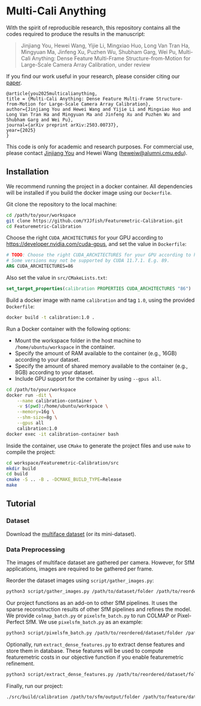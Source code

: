 # Multi-Cali Anything

With the spirit of reproducible research, this repository contains all the codes required to produce the results in the manuscript: 

> Jinjiang You, Hewei Wang, Yijie Li, Mingxiao Huo, Long Van Tran Ha, Mingyuan Ma, Jinfeng Xu, Puzhen Wu, Shubham Garg, Wei Pu, Multi-Cali Anything: Dense Feature Multi-Frame Structure-from-Motion for Large-Scale Camera Array Calibration, under review

If you find our work useful in your research, please consider citing our [paper](https://www.arxiv.org/abs/2503.00737).

```
@article{you2025multicalianything,
title = {Multi-Cali Anything: Dense Feature Multi-Frame Structure-from-Motion for Large-Scale Camera Array Calibration},
author={Jinjiang You and Hewei Wang and Yijie Li and Mingxiao Huo and Long Van Tran Ha and Mingyuan Ma and Jinfeng Xu and Puzhen Wu and Shubham Garg and Wei Pu},
journal={arXiv preprint arXiv:2503.00737},
year={2025}
}
```
This code is only for academic and research purposes. For commercial use, please contact [Jinjiang You](jinjiany@alumni.cmu.edu) and Hewei Wang (heweiw@alumni.cmu.edu).

## Installation

We recommend running the project in a docker container. All dependencies will be installed if you build the docker image using our `Dockerfile`.

Git clone the repository to the local machine:

```bash
cd /path/to/your/workspace
git clone https://github.com/YJJfish/Featuremetric-Calibration.git
cd Featuremetric-Calibration
```

Choose the right `CUDA_ARCHITECTURES` for your GPU according to https://developer.nvidia.com/cuda-gpus, and set the value in `Dockerfile`:
```dockerfile
# TODO: Choose the right CUDA_ARCHITECTURES for your GPU according to https://developer.nvidia.com/cuda-gpus.
# Some versions may not be supported by CUDA 11.7.1. E.g. 89.
ARG CUDA_ARCHITECTURES=86
```

Also set the value in `src/CMakeLists.txt`:

```cmake
set_target_properties(calibration PROPERTIES CUDA_ARCHITECTURES "86")
```

Build a docker image with name `calibration` and tag `1.0`, using the provided `Dockerfile`:

```bash
docker build -t calibration:1.0 .
```

Run a Docker container with the following options:

 - Mount the workspace folder in the host machine to `/home/ubuntu/workspace` in the container.
 - Specify the amount of RAM available to the container (e.g., 16GB) according to your dataset.
 - Specify the amount of shared memory available to the container (e.g., 8GB) according to your dataset.
 - Include GPU support for the container by using `--gpus all`.
```bash
cd /path/to/your/workspace
docker run -dit \
	--name calibration-container \
	-v $(pwd):/home/ubuntu/workspace \
	--memory=16g \
	--shm-size=8g \
	--gpus all
	calibration:1.0
docker exec -it calibration-container bash
```

Inside the container, use `CMake` to generate the project files and use `make` to compile the project:

```bash
cd workspace/Featuremetric-Calibration/src
mkdir build
cd build
cmake -S .. -B . -DCMAKE_BUILD_TYPE=Release
make
```

## Tutorial

### Dataset

Download the [multiface dataset](https://github.com/facebookresearch/multiface) (or its mini-dataset).

### Data Preprocessing

The images of multiface dataset are gathered per camera. However, for SfM applications, images are required to be gathered per frame.

Reorder the dataset images using `script/gather_images.py`:

```bash
python3 script/gather_images.py /path/to/dataset/folder /path/to/reordered/dataset/folder
```

Our project functions as an add-on to other SfM pipelines. It uses the sparse reconstruction results of other SfM pipelines and refines the model. We provide `colmap_batch.py` or `pixelsfm_batch.py` to run COLMAP or Pixel-Perfect SfM. We use `pixelsfm_batch.py` as an example:

```bash
python3 script/pixelsfm_batch.py /path/to/reordered/dataset/folder /path/to/sfm/output/folder
```

Optionally, run `extract_dense_features.py` to extract dense features and store them in database. These features will be used to compute featuremetric costs in our objective function if you enable featuremetric refinement.

```bash
python3 script/extract_dense_features.py /path/to/reordered/dataset/folder /path/to/sfm/output/folder /path/to/feature/database --mode pixelsfm
```

Finally, run our project:

```bash
./src/build/calibration /path/to/sfm/output/folder /path/to/feature/database /path/to/dataset/KRT --mode pixelsfm
```
